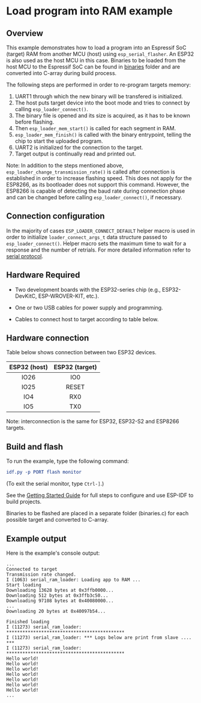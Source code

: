 # Load program into RAM example

## Overview

This example demonstrates how to load a program into an Espressif SoC (target) RAM from another MCU (host) using `esp_serial_flasher`. An ESP32 is also used as the host MCU in this case. Binaries to be loaded from the host MCU to the Espressif SoC can be found in [binaries](../binaries/) folder and are converted into C-array during build process.

The following steps are performed in order to re-program targets memory:

1. UART1 through which the new binary will be transfered is initialized.
2. The host puts target device into the boot mode and tries to connect by calling `esp_loader_connect()`.
3. The binary file is opened and its size is acquired, as it has to be known before flashing.
4. Then `esp_loader_mem_start()` is called for each segment in RAM.
5. `esp_loader_mem_finish()` is called with the binary entrypoint, telling the chip to start the uploaded program.
6. UART2 is initialized for the connection to the target.
7. Target output is continually read and printed out.

Note: In addition to the steps mentioned above, `esp_loader_change_transmission_rate()`  is called after connection is established in order to increase flashing speed. This does not apply for the ESP8266, as its bootloader does not support this command. However, the ESP8266 is capable of detecting the baud rate during connection phase and can be changed before calling `esp_loader_connect()`, if necessary.

## Connection configuration

In the majority of cases `ESP_LOADER_CONNECT_DEFAULT` helper macro is used in order to initialize `loader_connect_args_t` data structure passed to `esp_loader_connect()`. Helper macro sets the maximum time to wait for a response and the number of retrials. For more detailed information refer to [serial protocol](https://docs.espressif.com/projects/esptool/en/latest/esp32s3/advanced-topics/serial-protocol.html).

## Hardware Required

* Two development boards with the ESP32-series chip (e.g., ESP32-DevKitC, ESP-WROVER-KIT, etc.).

* One or two USB cables for power supply and programming.

* Cables to connect host to target according to table below.

## Hardware connection

Table below shows connection between two ESP32 devices.

| ESP32 (host) | ESP32 (target) |
|:------------:|:-------------:|
|    IO26      |      IO0      |
|    IO25      |     RESET     |
|    IO4       |      RX0      |
|    IO5       |      TX0      |

Note: interconnection is the same for ESP32, ESP32-S2 and ESP8266 targets.

## Build and flash

To run the example, type the following command:

```CMake
idf.py -p PORT flash monitor
```

(To exit the serial monitor, type ``Ctrl-]``.)

See the [Getting Started Guide](https://docs.espressif.com/projects/esp-idf/en/stable/esp32/index.html) for full steps to configure and use ESP-IDF to build projects.

Binaries to be flashed are placed in a separate folder (binaries.c) for each possible target and converted to C-array.

## Example output

Here is the example's console output:

```
...
Connected to target
Transmission rate changed.
I (1063) serial_ram_loader: Loading app to RAM ...
Start loading
Downloading 13628 bytes at 0x3ffb0000...
Downloading 512 bytes at 0x3ffb3c50...
Downloading 97108 bytes at 0x40080000...
...
Downloading 20 bytes at 0x40097b54...

Finished loading
I (11273) serial_ram_loader: ********************************************
I (11273) serial_ram_loader: *** Logs below are print from slave .... ***
I (11273) serial_ram_loader: ********************************************
Hello world!
Hello world!
Hello world!
Hello world!
Hello world!
Hello world!
Hello world!
...
```
